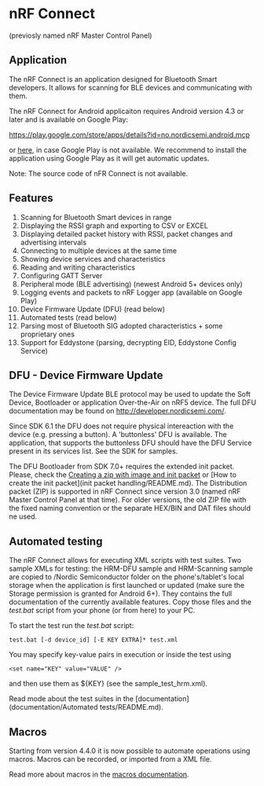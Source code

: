 # nRF Connect

(previosly named nRF Master Control Panel)

## Application

The nRF Connect is an application designed for Bluetooth Smart developers. It allows for scanning for BLE devices and communicating with them.

The nRF Connect for Android applicaiton requires Android version 4.3 or later and is available on Google Play:

https://play.google.com/store/apps/details?id=no.nordicsemi.android.mcp

or [here](https://github.com/NordicSemiconductor/nRF-Connect/releases), in case Google Play is not available. We recommend to install the application using Google Play as it will get automatic updates.

Note: The source code of nFR Connect is not available.

## Features

1. Scanning for Bluetooth Smart devices in range
2. Displaying the RSSI graph and exporting to CSV or EXCEL
3. Displaying detailed packet history with RSSI, packet changes and advertising intervals
3. Connecting to multiple devices at the same time
4. Showing device services and characteristics
5. Reading and writing characteristics
6. Configuring GATT Server
7. Peripheral mode (BLE advertising) (newest Android 5+ devices only)
8. Logging events and packets to nRF Logger app (available on Google Play)
9. Device Firmware Update (DFU) (read below)
10. Automated tests (read below)
11. Parsing most of Bluetooth SIG adopted characteristics + some proprietary ones
12. Support for Eddystone (parsing, decrypting EID, Eddystone Config Service)

## DFU - Device Firmware Update

The Device Firmware Update BLE protocol may be used to update the Soft Device, Bootloader or application Over-the-Air on nRF5 device. The full DFU documentation may be found on http://developer.nordicsemi.com/.

Since SDK 6.1 the DFU does not require physical intereaction with the device (e.g. pressing a button). A 'buttonless' DFU is available. The application, that supports the buttonless DFU should have the DFU Service present in its services list. See the SDK for samples.

The DFU Bootloader from SDK 7.0+ requires the extended init packet. Please, check the [Creating a zip with image and init packet](http://developer.nordicsemi.com/nRF51_SDK/nRF51_SDK_v8.x.x/doc/8.0.0/s110/html/a00092.html) or [How to create the init packet](init packet handling/README.md). The Distribution packet (ZIP) is supported in nRF Connect since version 3.0 (named nRF Master Control Panel at that time). For older versions, the old ZIP file with the fixed naming convention or the separate HEX/BIN and DAT files should ne used. 

## Automated testing

The nRF Connect allows for executing XML scripts with test suites. Two sample XMLs for testing: the HRM-DFU sample and HRM-Scanning sample are copied to /Nordic Semiconductor folder on the phone's/tablet's local storage when the application is first launched or updated (make sure the Storage permission is granted for Android 6+). They contains the full documentation of the currently available features. Copy those files and the *test.bat* script from your phone (or from here) to your PC.

To start the test run the *test.bat* script:

    test.bat [-d device_id] [-E KEY EXTRA]* test.xml

You may specify key-value pairs in execution or inside the test using 

    <set name="KEY" value="VALUE" />
    
and then use them as ${KEY} (see the sample_test_hrm.xml).

Read mode about the test suites in the [documentation](documentation/Automated tests/README.md).

## Macros

Starting from version 4.4.0 it is now possible to automate operations using macros. Macros can be recorded, or imported from a XML file.

Read more about macros in the [macros documentation](documentation/Macros/README.md).
